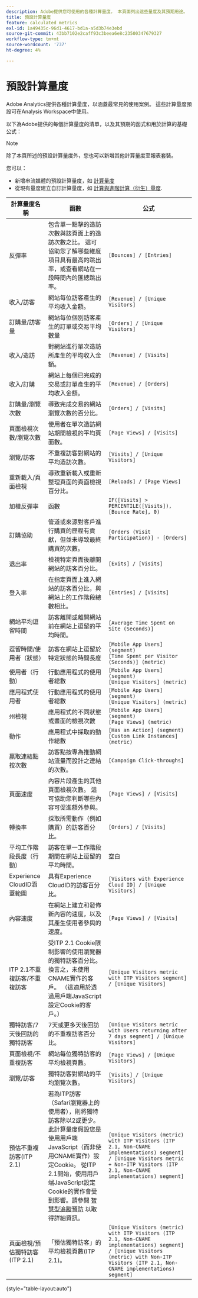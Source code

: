 ```yaml
---
description: Adobe提供您可使用的各種計算量度。 本頁面列出這些量度及其預期用途。
title: 預設計算量度
feature: calculated metrics
exl-id: 1a49435c-96d1-4617-bd1a-a5d3b74e3ebd
source-git-commit: 43bb7102e2caff93c3beea6e8c23500347679327
workflow-type: tm+mt
source-wordcount: '737'
ht-degree: 4%

---
```


# 預設計算量度

Adobe Analytics提供各種計算量度，以涵蓋最常見的使用案例。 這些計算量度預設可在Analysis Workspace中使用。

以下為Adobe提供的每個計算量度的清單，以及其預期的函式和用於計算的基礎公式：

>[!NOTE]
>
>除了本頁所述的預設計算量度外，您也可以新增其他計算量度至報表套裝。
>
>您可以：
> * 新增串流媒體的預設計算量度，如 [計算量度](/https://experienceleague.adobe.com/docs/media-analytics/using/implementation/variables/calculated-metrics.html)
> * 從現有量度建立自訂計算量度，如 [計算與進階計算（衍生）量度](/help/components/c-calcmetrics/cm-overview.md).



| 計算量度名稱 | 函數 | 公式 |
|---------|----------|---------|
| 反彈率 | 包含單一點擊的造訪次數與該頁面上的造訪次數之比。 這可協助您了解哪些維度項目具有最高的跳出率，或查看網站在一段時間內的匯總跳出率。 | `[Bounces] / [Entries]` |
| 收入/訪客 | 網站每位訪客產生的平均收入金額。 | `[Revenue] / [Unique Visitors]` |
| 訂購量/訪客量 | 網站每位個別訪客產生的訂單或交易平均數量 | `[Orders] / [Unique Visitors]` |
| 收入/造訪 | 對網站進行單次造訪所產生的平均收入金額。 | `[Revenue] / [Visits]` |
| 收入/訂購 | 網站上每個已完成的交易或訂單產生的平均收入金額。 | `[Revenue] / [Orders]` |
| 訂購量/瀏覽次數 | 導致完成交易的網站瀏覽次數的百分比。 | `[Orders] / [Visits]` |
| 頁面檢視次數/瀏覽次數 | 使用者在單次造訪網站期間檢視的平均頁面數。 | `[Page Views] / [Visits]` |
| 瀏覽/訪客 | 不重複訪客對網站的平均造訪次數。 | `[Visits] / [Unique Visitors]` |
| 重新載入/頁面檢視 | 導致重新載入或重新整理頁面的頁面檢視百分比。 | `[Reloads] / [Page Views]` |
| 加權反彈率 | 函數 | `IF([Visits] > PERCENTILE([Visits]), [Bounce Rate], 0)` |
| 訂購協助 | 管道或來源對客戶進行購買的歷程有貢獻，但並未導致最終購買的次數。 | `[Orders (Visit Participation)] - [Orders]` |
| 退出率 | 檢視特定頁面後離開網站的訪客百分比。 | `[Exits] / [Visits]` |
| 登入率 | 在指定頁面上進入網站的訪客百分比，與網站上的工作階段總數相比。 | `[Entries] / [Visits]` |
| 網站平均逗留時間 | 訪客離開或離開網站前在網站上逗留的平均時間。 | `[Average Time Spent on Site (Seconds)]` |
| 逗留時間/使用者（狀態） | 訪客在網站上逗留於特定狀態的時間長度 | `[Mobile App Users] (segment)`<br>`[Time Spent per Visitor (Seconds)] (metric)` |
| 使用者（行動） | 行動應用程式的使用者總數 | `[Mobile App Users] (segment)`<br>`[Unique Visitors] (metric)` |
| 應用程式使用者 | 行動應用程式的使用者總數 | `[Mobile App Users] (segment)`<br>`[Unique Visitors] (metric)` |
| 州檢視 | 應用程式的不同狀態或畫面的檢視次數 | `[Mobile App Users] (segment)`<br>`[Page Views] (metric)` |
| 動作 | 應用程式中採取的動作總數 | `[Has an Action] (segment)`<br>`[Custom Link Instances] (metric)` |
| 贏取連結點按次數 | 訪客點按專為推動網站流量而設計之連結的次數。 | `[Campaign Click-throughs]` |
| 頁面速度 | 內容片段產生的其他頁面檢視次數。 這可協助您判斷哪些內容可促進額外參與。 | `[Page Views] / [Visits]` |
| 轉換率 | 採取所需動作（例如購買）的訪客百分比。 | `[Orders] / [Visits]` |
| 平均工作階段長度（行動） | 訪客在單一工作階段期間在網站上逗留的平均時間。 | 空白 |
| Experience CloudID涵蓋範圍 | 具有Experience CloudID的訪客百分比。 | `[Visitors with Experience Cloud ID] / [Unique Visitors]` |
| 內容速度 | 在網站上建立和發佈新內容的速度，以及其產生使用者參與的速度。 | `[Page Views] / [Visits]` |
| ITP 2.1不重複訪客/不重複訪客 | 受ITP 2.1 Cookie限制影響的使用瀏覽器的獨特訪客百分比。 換言之，未使用CNAME實作的客戶。 （這適用於透過用戶端JavaScript設定Cookie的客戶。） | `[Unique Visitors metric with ITP Visitors segment] / [Unique Visitors]` |
| 獨特訪客/7天後回訪的獨特訪客 | 7天或更多天後回訪的不重複訪客百分比。 | `[Unique Visitors metric with Users returning after 7 days segment] / [Unique Visitors]` |
| 頁面檢視/不重複訪客 | 網站每位獨特訪客的平均檢視頁數。 | `[Page Views] / [Unique Visitors]` |
| 瀏覽/訪客 | 獨特訪客對網站的平均瀏覽次數。 | `[Visits] / [Unique Visitors]` |
| 預估不重複訪客(ITP 2.1) | 若為ITP訪客（Safari瀏覽器上的使用者），則將獨特訪客除以2或更少。 此計算量度假設您是使用用戶端JavaScript（而非使用CNAME實作）設定Cookie。 從ITP 2.1開始，使用用戶端JavaScript設定Cookie的實作會受到影響。請參閱 [智慧型追蹤預防](https://webkit.org/blog/8613/intelligent-tracking-prevention-2-1/) 以取得詳細資訊。 | `[Unique Visitors (metric) with ITP Visitors (ITP 2.1, Non-CNAME implementations) segment] / [Unique Visitors metric + Non-ITP Visitors (ITP 2.1, Non-CNAME implementations) segment]` |
| 頁面檢視/預估獨特訪客(ITP 2.1) | 「預估獨特訪客」的平均檢視頁數(ITP 2.1)。 | `[Unique Visitors (metric) with ITP Visitors (ITP 2.1, Non-CNAME implementations) segment] / [Unique Visitors (metric) with Non-ITP Visitors (ITP 2.1, Non-CNAME implementations) segment]` |

{style="table-layout:auto"}
